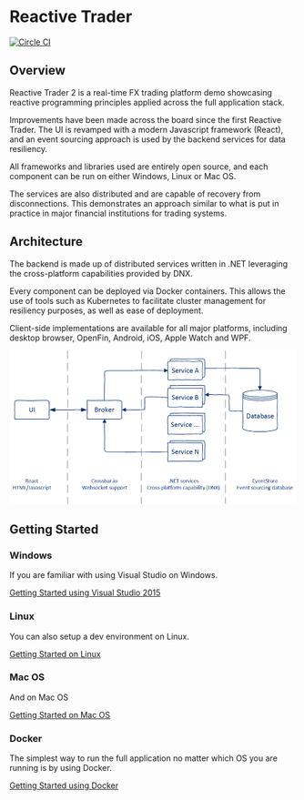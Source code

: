 # Reactive Trader

[![Circle CI](https://circleci.com/gh/AdaptiveConsulting/AdaptiveTrader.svg?style=svg&circle-token=801547883329d22e505634493b58b26fbb742e46)](https://circleci.com/gh/AdaptiveConsulting/AdaptiveTrader)

## Overview

Reactive Trader 2 is a real-time FX trading platform demo showcasing reactive programming principles applied across the full application stack.

Improvements have been made across the board since the first Reactive Trader. The UI is revamped with a modern Javascript framework (React), and an event sourcing approach is used by the backend services for data resiliency.

All frameworks and libraries used are entirely open source, and each component can be run on either Windows, Linux or Mac OS.

The services are also distributed and are capable of recovery from disconnections. This demonstrates an approach similar to what is put in practice in major financial institutions for trading systems. 

## Architecture

The backend is made up of distributed services written in .NET leveraging the cross-platform capabilities provided by DNX.

Every component can be deployed via Docker containers. This allows the use of tools such as Kubernetes to facilitate cluster management for resiliency purposes, as well as ease of deployment.

Client-side implementations are available for all major platforms, including desktop browser, OpenFin, Android, iOS, Apple Watch and WPF.

![Architecture Overview](/docs/ArchitectureOverview.png)

## Getting Started

### Windows

If you are familiar with using Visual Studio on Windows.

[Getting Started using Visual Studio 2015](/docs/vs-setup.md)

### Linux

You can also setup a dev environment on Linux.

[Getting Started on Linux](/docs/linux-setup.md)

### Mac OS

And on Mac OS

[Getting Started on Mac OS](/docs/macos-setup.md)

### Docker

The simplest way to run the full application no matter which OS you are running is by using Docker.

[Getting Started using Docker](/docs/docker-setup.md)
